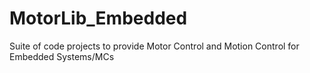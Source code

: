 # MotorLib_Embedded
Suite of code projects to provide Motor Control and Motion Control for Embedded Systems/MCs
